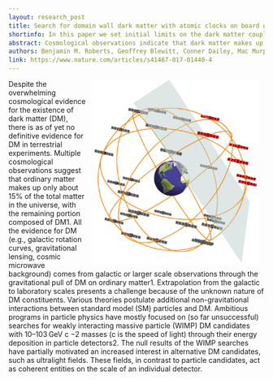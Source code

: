 ```yaml
---
layout: research_post
title: Search for domain wall dark matter with atomic clocks on board global positioning system satellites
shortinfo: In this paper we set initial limits on the dark matter coupling with the global positioning system network of atomic clocks.
abstract: Cosmological observations indicate that dark matter makes up 85% of all matter in the universe yet its microscopic composition remains a mystery. Dark matter could arise from ultralight quantum fields that form macroscopic objects. Here we use the global positioning system as a ~ 50,000 km aperture dark matter detector to search for such objects in the form of domain walls. Global positioning system navigation relies on precision timing signals furnished by atomic clocks. As the Earth moves through the galactic dark matter halo, interactions with domain walls could cause a sequence of atomic clock perturbations that propagate through the satellite constellation at galactic velocities ~ 300 km/s. Mining 16 years of archival data, we find no evidence for domain walls at our current sensitivity level. This improves the limits on certain quadratic scalar couplings of domain wall dark matter to standard model particles by several orders of magnitude.
authors: Benjamin M. Roberts, Geoffrey Blewitt, Conner Dailey, Mac Murphy, Maxim Pospelov, Alex Rollings, Jeff Sherman, Wyatt Williams, & Andrei Derevianko
link: https://www.nature.com/articles/s41467-017-01440-4
---
```


<p><img src="/research_figures/GPS.jpg" style="padding:0 15px;width:20rem;border-radius:5px;float: right"/></p>

Despite the overwhelming cosmological evidence for the existence of dark matter (DM), there is as of yet no definitive evidence for DM in terrestrial experiments. Multiple cosmological observations suggest that ordinary matter makes up only about 15% of the total matter in the universe, with the remaining portion composed of DM1. All the evidence for DM (e.g., galactic rotation curves, gravitational lensing, cosmic microwave background) comes from galactic or larger scale observations through the gravitational pull of DM on ordinary matter1. Extrapolation from the galactic to laboratory scales presents a challenge because of the unknown nature of DM constituents. Various theories postulate additional non-gravitational interactions between standard model (SM) particles and DM. Ambitious programs in particle physics have mostly focused on (so far unsuccessful) searches for weakly interacting massive particle (WIMP) DM candidates with 10–103 GeV c −2 masses (c is the speed of light) through their energy deposition in particle detectors2. The null results of the WIMP searches have partially motivated an increased interest in alternative DM candidates, such as ultralight fields. These fields, in contrast to particle candidates, act as coherent entities on the scale of an individual detector.
